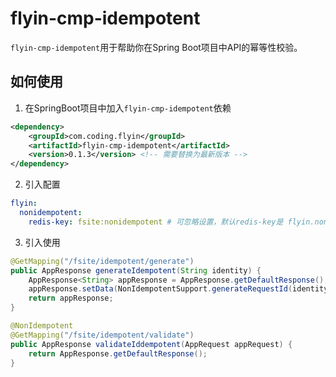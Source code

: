 # flyin-cmp-idempotent

`flyin-cmp-idempotent`用于帮助你在Spring Boot项目中API的幂等性校验。

## 如何使用

1. 在SpringBoot项目中加入`flyin-cmp-idempotent`依赖

```xml
<dependency>
    <groupId>com.coding.flyin</groupId>
    <artifactId>flyin-cmp-idempotent</artifactId>
    <version>0.1.3</version> <!-- 需要替换为最新版本 -->
</dependency>
```

2. 引入配置

```yaml
flyin:
  nonidempotent:
    redis-key: fsite:nonidempotent # 可忽略设置，默认redis-key是 flyin.nonidempotent
```

3. 引入使用

```java
@GetMapping("/fsite/idempotent/generate")
public AppResponse generateIdempotent(String identity) {
    AppResponse<String> appResponse = AppResponse.getDefaultResponse();
    appResponse.setData(NonIdempotentSupport.generateRequestId(identity));
    return appResponse;
}

@NonIdempotent
@GetMapping("/fsite/idempotent/validate")
public AppResponse validateIddempotent(AppRequest appRequest) {
    return AppResponse.getDefaultResponse();
}
```

